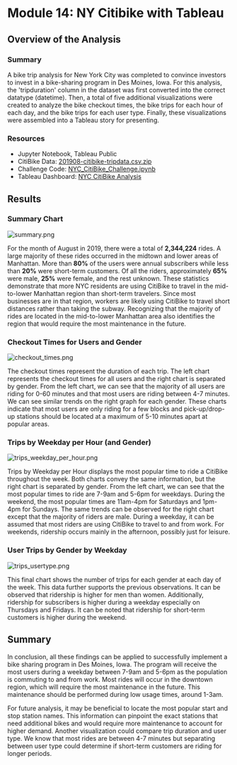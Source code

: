 # Module 14: NY Citibike with Tableau

## Overview of the Analysis

### Summary
A bike trip analysis for New York City was completed to convince investors to invest in a bike-sharing program in Des Moines, Iowa. For this analysis, the 'tripduration' column in the dataset was first converted into the correct datatype (datetime). Then, a total of five additional visualizations were created to analyze the bike checkout times, the bike trips for each hour of each day, and the bike trips for each user type. Finally, these visualizations were assembled into a Tableau story for presenting. 

### Resources
* Jupyter Notebook, Tableau Public
* CitiBike Data: [201908-citibike-tripdata.csv.zip](https://s3.amazonaws.com/tripdata/index.html)
* Challenge Code: [NYC_CitiBike_Challenge.ipynb](https://github.com/daniel-sh-au/UofT_DataBC_Module14_bikesharing/blob/main/NYC_CitiBike_Challenge.ipynb)
* Tableau Dashboard: [NYC CitiBike Analysis](https://public.tableau.com/app/profile/daniel6815/viz/Module14_Challenge_16598008703440/NYCCitiBikeAnalysis?publish=yes)

## Results

### Summary Chart
![summary.png](https://github.com/daniel-sh-au/UofT_DataBC_Module14_bikesharing/blob/main/Resources/summary.png)

For the month of August in 2019, there were a total of **2,344,224** rides. A large majority of these rides occurred in the midtown and lower areas of Manhattan. More than **80%** of the users were annual subscribers while less than **20%** were short-term customers. Of all the riders, approximately **65%** were male, **25%** were female, and the rest unknown. These statistics demonstrate that more NYC residents are using CitiBike to travel in the mid-to-lower Manhattan region than short-term travelers.
Since most businesses are in that region, workers are likely using CitiBike to travel short distances rather than taking the subway. Recognizing that the majority of rides are located in the mid-to-lower Manhattan area also identifies the region that would require the most maintenance in the future. 

### Checkout Times for Users and Gender
![checkout_times.png](https://github.com/daniel-sh-au/UofT_DataBC_Module14_bikesharing/blob/main/Resources/checkout_times.png)

The checkout times represent the duration of each trip. The left chart represents the checkout times for all users and the right chart is separated by gender. From the left chart, we can see that the majority of all users are riding for 0-60 minutes and that most users are riding between 4-7 minutes. We can see similar trends on the right graph for each gender. These charts indicate that most users are only riding for a few blocks and pick-up/drop-up stations should be located at a maximum of 5-10 minutes apart at popular areas. 

### Trips by Weekday per Hour (and Gender)
![trips_weekday_per_hour.png](https://github.com/daniel-sh-au/UofT_DataBC_Module14_bikesharing/blob/main/Resources/trips_weekday_per_hour.png)

Trips by Weekday per Hour displays the most popular time to ride a CitiBike throughout the week. Both charts convey the same information, but the right chart is separated by gender. From the left chart, we can see that the most popular times to ride are 7-9am and 5-6pm for weekdays. During the weekend, the most popular times are 11am-4pm for Saturdays and 1pm-4pm for Sundays. The same trends can be observed for the right chart except that the majority of riders are male. During a weekday, it can be assumed that most riders are using CitiBike to travel to and from work. For weekends, ridership occurs mainly in the afternoon, possibly just for leisure. 

### User Trips by Gender by Weekday
![trips_usertype.png](https://github.com/daniel-sh-au/UofT_DataBC_Module14_bikesharing/blob/main/Resources/trips_usertype.png)

This final chart shows the number of trips for each gender at each day of the week. This data further supports the previous observations. It can be observed that ridership is higher for men than women. Additionally, ridership for subscribers is higher during a weekday especially on Thursdays and Fridays. It can be noted that ridership for short-term customers is higher during the weekend. 

## Summary
In conclusion, all these findings can be applied to successfully implement a bike sharing program in Des Moines, Iowa. The program will receive the most users during a weekday between 7-9am and 5-6pm as the population is commuting to and from work. Most rides will occur in the downtown region, which will require the most maintenance in the future. This maintenance should be performed during low usage times, around 1-3am. 

For future analysis, it may be beneficial to locate the most popular start and stop station names. This information can pinpoint the exact stations that need additional bikes and would require more maintenance to account for higher demand. Another visualization could compare trip duration and user type. We know that most rides are between 4-7 minutes but separating between user type could determine if short-term customers are riding for longer periods. 